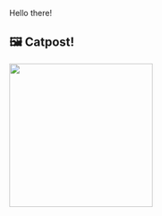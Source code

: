 Hello there!



## 🖼️ Catpost!

<sub>
    <img src="https://cdn2.thecatapi.com/images/K_vTZ1s40.png" height="256">
</sub>

